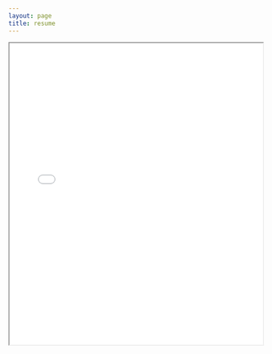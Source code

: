 ```yaml
---
layout: page
title: resume
---
```


<iframe src="/assets/AH_resume_12-8-23.pdf" width="100%" height="600px"></iframe>
